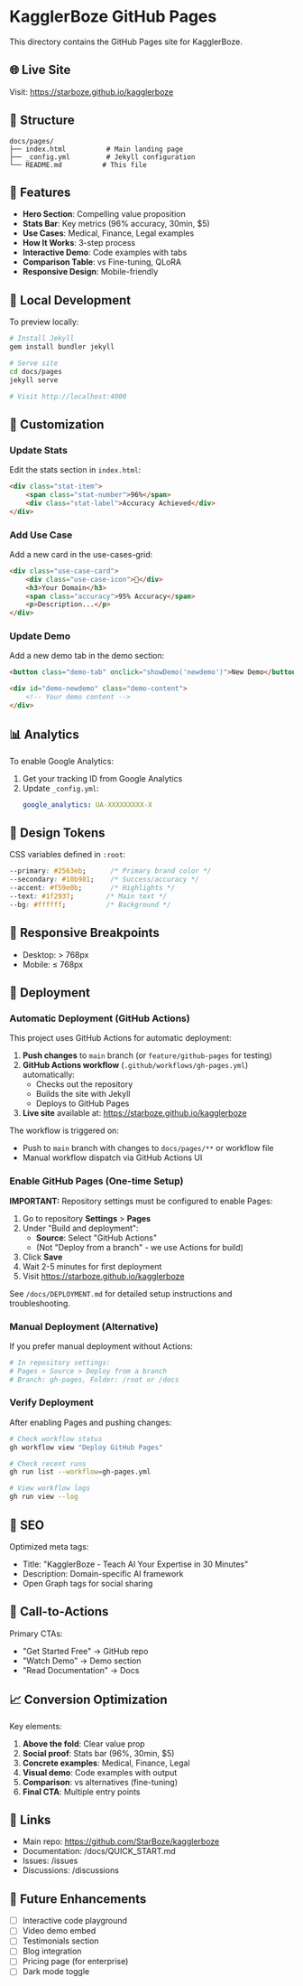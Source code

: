 # KagglerBoze GitHub Pages

This directory contains the GitHub Pages site for KagglerBoze.

## 🌐 Live Site

Visit: https://starboze.github.io/kagglerboze

## 📁 Structure

```
docs/pages/
├── index.html          # Main landing page
├── _config.yml         # Jekyll configuration
└── README.md          # This file
```

## 🎨 Features

- **Hero Section**: Compelling value proposition
- **Stats Bar**: Key metrics (96% accuracy, 30min, $5)
- **Use Cases**: Medical, Finance, Legal examples
- **How It Works**: 3-step process
- **Interactive Demo**: Code examples with tabs
- **Comparison Table**: vs Fine-tuning, QLoRA
- **Responsive Design**: Mobile-friendly

## 🚀 Local Development

To preview locally:

```bash
# Install Jekyll
gem install bundler jekyll

# Serve site
cd docs/pages
jekyll serve

# Visit http://localhost:4000
```

## 🔧 Customization

### Update Stats

Edit the stats section in `index.html`:

```html
<div class="stat-item">
    <span class="stat-number">96%</span>
    <div class="stat-label">Accuracy Achieved</div>
</div>
```

### Add Use Case

Add a new card in the use-cases-grid:

```html
<div class="use-case-card">
    <div class="use-case-icon">🎯</div>
    <h3>Your Domain</h3>
    <span class="accuracy">95% Accuracy</span>
    <p>Description...</p>
</div>
```

### Update Demo

Add a new demo tab in the demo section:

```html
<button class="demo-tab" onclick="showDemo('newdemo')">New Demo</button>

<div id="demo-newdemo" class="demo-content">
    <!-- Your demo content -->
</div>
```

## 📊 Analytics

To enable Google Analytics:

1. Get your tracking ID from Google Analytics
2. Update `_config.yml`:
   ```yml
   google_analytics: UA-XXXXXXXXX-X
   ```

## 🎨 Design Tokens

CSS variables defined in `:root`:

```css
--primary: #2563eb;      /* Primary brand color */
--secondary: #10b981;    /* Success/accuracy */
--accent: #f59e0b;       /* Highlights */
--text: #1f2937;        /* Main text */
--bg: #ffffff;          /* Background */
```

## 📱 Responsive Breakpoints

- Desktop: > 768px
- Mobile: ≤ 768px

## 🚀 Deployment

### Automatic Deployment (GitHub Actions)

This project uses GitHub Actions for automatic deployment:

1. **Push changes** to `main` branch (or `feature/github-pages` for testing)
2. **GitHub Actions workflow** (`.github/workflows/gh-pages.yml`) automatically:
   - Checks out the repository
   - Builds the site with Jekyll
   - Deploys to GitHub Pages
3. **Live site** available at: https://starboze.github.io/kagglerboze

The workflow is triggered on:
- Push to `main` branch with changes to `docs/pages/**` or workflow file
- Manual workflow dispatch via GitHub Actions UI

### Enable GitHub Pages (One-time Setup)

**IMPORTANT:** Repository settings must be configured to enable Pages:

1. Go to repository **Settings** > **Pages**
2. Under "Build and deployment":
   - **Source**: Select "GitHub Actions"
   - (Not "Deploy from a branch" - we use Actions for build)
3. Click **Save**
4. Wait 2-5 minutes for first deployment
5. Visit https://starboze.github.io/kagglerboze

See `/docs/DEPLOYMENT.md` for detailed setup instructions and troubleshooting.

### Manual Deployment (Alternative)

If you prefer manual deployment without Actions:

```bash
# In repository settings:
# Pages > Source > Deploy from a branch
# Branch: gh-pages, Folder: /root or /docs
```

### Verify Deployment

After enabling Pages and pushing changes:

```bash
# Check workflow status
gh workflow view "Deploy GitHub Pages"

# Check recent runs
gh run list --workflow=gh-pages.yml

# View workflow logs
gh run view --log
```

## 📝 SEO

Optimized meta tags:

- Title: "KagglerBoze - Teach AI Your Expertise in 30 Minutes"
- Description: Domain-specific AI framework
- Open Graph tags for social sharing

## 🎯 Call-to-Actions

Primary CTAs:
- "Get Started Free" → GitHub repo
- "Watch Demo" → Demo section
- "Read Documentation" → Docs

## 📈 Conversion Optimization

Key elements:
1. **Above the fold**: Clear value prop
2. **Social proof**: Stats bar (96%, 30min, $5)
3. **Concrete examples**: Medical, Finance, Legal
4. **Visual demo**: Code examples with output
5. **Comparison**: vs alternatives (fine-tuning)
6. **Final CTA**: Multiple entry points

## 🔗 Links

- Main repo: https://github.com/StarBoze/kagglerboze
- Documentation: /docs/QUICK_START.md
- Issues: /issues
- Discussions: /discussions

## 🎨 Future Enhancements

- [ ] Interactive code playground
- [ ] Video demo embed
- [ ] Testimonials section
- [ ] Blog integration
- [ ] Pricing page (for enterprise)
- [ ] Dark mode toggle
